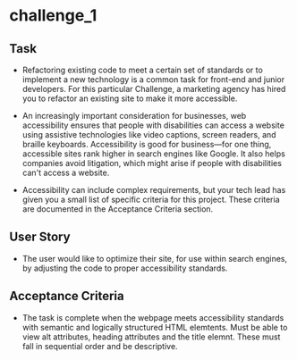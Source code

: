 # challenge_1

## Task

- Refactoring existing code to meet a certain set of standards or to implement a new technology is a common task for front-end and junior developers. For this particular Challenge, a marketing agency has hired you to refactor an existing site to make it more accessible.

- An increasingly important consideration for businesses, web accessibility ensures that people with disabilities can access a website using assistive technologies like video captions, screen readers, and braille keyboards. Accessibility is good for business—for one thing, accessible sites rank higher in search engines like Google. It also helps companies avoid litigation, which might arise if people with disabilities can't access a website.

- Accessibility can include complex requirements, but your tech lead has given you a small list of specific criteria for this project. These criteria are documented in the Acceptance Criteria section.

## User Story

- The user would like to optimize their site, for use within search engines, by adjusting the code to proper accessibility standards.

## Acceptance Criteria

- The task is complete when the webpage meets accessibility standards with semantic and logically structured HTML elemtents. Must be able to view alt attributes, heading attributes and the title elemnt. These must fall in sequential order and be descriptive.